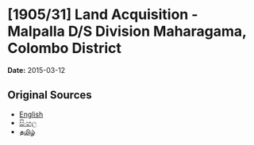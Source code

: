# [1905/31] Land Acquisition - Malpalla D/S Division Maharagama, Colombo District

**Date:** 2015-03-12

## Original Sources

- [English](https://documents.gov.lk/view/extra-gazettes/2015/3/1905-31_E.pdf)
- [සිංහල](https://documents.gov.lk/view/extra-gazettes/2015/3/1905-31_S.pdf)
- [தமிழ்](https://documents.gov.lk/view/extra-gazettes/2015/3/1905-31_T.pdf)
